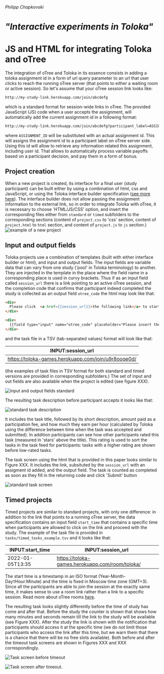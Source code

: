 _Philipp Chapkovski_
# _"Interactive experiments in Toloka"_


# JS and HTML for integrating Toloka and oTree

The integration of oTree and Toloka in its essence consists in adding a toloka assignment id in a form of url query parameter to an url that user clicks to reach the running oTree server (that points to either a waiting room or active session). So let's assume that your oTree session link looks like:

```html
http://my-study-link.herokuapp.com/join/abcdefg
```
which is a standard format for session-wide links in oTree. The provided JavaScript (JS) code when a user accepts the assignment, will automatically add the current assignment id in a following format:
```html
http://my-study-link.herokuapp.com/join/abcdefg?participant_label=ASSIGNMENT_ID
```
where `ASSIGNMENT_ID` will be substituted with an actual assignment id. This will assigns the assignment id to a participant label on oTree server side. Using this id will allow to retrieve any information related this assignment, including user id. That allows to automatically process variable payoffs based on a participant decision, and pay them in a form of bonus.

## Project creation

When a new project is created, its interface for a final user (study participant) can be built either by using a combination of html, css and JavaScript, or using the Toloka interface builder specification ([see more here](https://toloka.ai/ru/docs/template-builder/index.html?lang=en)). The interface builder does not allow passing the assignment information to the external link, so in order to integrate Toloka with oTree, it is necessary to choose 'HTML/JS/CSS' option, and insert the corresponding files either from `standard` or `timed` subfolders to the corresponding sections  (content of `project.css` to 'css' section, content of `project.html` to `html` section, and content of `project.js` to `js` section.)
![example of a new project](./img/new_project.png)


## Input and output fields

Toloka projects use a combination of templates (built with either interface builder or html), and input and output fields. The input fields are variable data that can vary from one study ('pool' in Toloka terminology) to another. They are injected in the template in the place where the field name in a corresponding place is used in curvy brackets. Thus if as an input field called `session_url` there is a link pointing to an active oTree session, and the completion code that confirms that participant indeed completed the study is collected as an output field `otree_code` the html may look like that:

```HTML
<div>
  Please click  <a href={{session_url}}>the following link</a> to start the study.
</div>

<div>
  {{field type="input" name="otree_code" placeholder="Please insert the completion code"}}
</div>

```
and the task file in a TSV (tab-separated values) format will look like that:

| INPUT:session_url|
| ----------- |
| https://toloka-games.herokuapp.com/join/u9r8ooqe0d/      |

(the examples of task files in TSV format for both standard and timed versions are provided in corresponding subfolders.)
The set of input and out fields are also available when the project is edited (see figure XXX).

![input and output fields standard](./img/normal_data_spec.png)

The resulting task description before participant accepts it looks like that:

![standard task description](./img/normal_task_description.png)

 It includes the task title, followed by its short description, amount paid as a participation fee, and how much they earn per hour (calculated by Toloka using the difference between time when the task was accepted and submitted). In addition participants can see how other participants rated this task (measured in 'stars' above the title). This rating is used to sort the tasks in the task feed for participants: tasks with a higher rating are shown before low-rated tasks.

The task screen using the html that is provided in this paper looks similar to Figure XXX. It includes the link, subsituted by the `session_url` with an assigment id added, and the output field. The task is counted as completed as soon as they fill in the returning code and click 'Submit' button 

![standard task screen](./img/normal_task.png)


## Timed projects

Timed projects are similar to standard projects, with only one difference: in addition to the link that points to a running oTree server, the data specification contains an input field `start_time` that contains a specific  time when participants are allowed to click on the link and proceed with the study. The example of the task file is provided in `tasks/timed_tasks_example.tsv` and it looks like that: 

|INPUT:start_time| INPUT:session_url|
| ----------- | ----------- |
|2022-01-05T13:35| https://toloka-games.herokuapp.com/room/toloka/    |

The start time is a timestamp in an ISO format (Year-Month-Day`T`Hour:Minute) and the time is fixed in Moscow time zone (GMT+3). 
Since all the participants are able to join the session at the exactly same time, it makes sense to use a room link rather than a link to a specific session. Read more about oTree rooms [here](https://otree.readthedocs.io/en/self/rooms.html).

The resulting task looks slightly differently before the time of study has come and after that. Before the study the counter is shown that shows how many minutes and seconds remain till the link to the study will be available (see Figure XXX). After the study the link is shown with the notification that participants should access it at the specific time (we do not limit those participants who access the link after this time, but we warn them that there is a chance that there will be no free slots available). Both before and after the timeout task screens are shown in Figures XXX and XXX correspondingly.

![Task screen before timeout](./img/before_time_out_task.png)

![Task screen after timeout](./img/timed_out_task.png).


